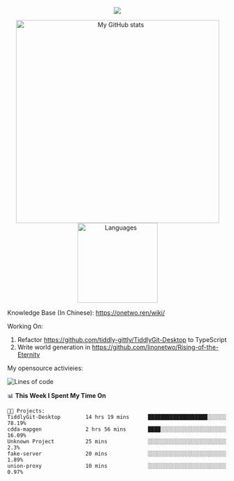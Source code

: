 <a href="https://github.com/linonetwo">
    <p align="center">
        <img src="https://github-profile-trophy.vercel.app/?username=linonetwo&column=7&theme=onedark"/>
    </p>
</a>
<a align="center" href="https://github.com/linonetwo">
  <p align="center">
    <img src="https://github-readme-stats.vercel.app/api?username=linonetwo&show_icons=true&count_private=true" alt="My GitHub stats" width="465"/>
    <img src="https://github-readme-stats.vercel.app/api/top-langs/?username=linonetwo&layout=compact&langs_count=10" alt="Languages" height="183">
  </p>
</a>

Knowledge Base (In Chinese): https://onetwo.ren/wiki/

Working On: 

1. Refactor https://github.com/tiddly-gittly/TiddlyGit-Desktop to TypeScript
1. Write world generation in https://github.com/linonetwo/Rising-of-the-Eternity

My opensource activieies:

<!--START_SECTION:waka-->
![Lines of code](https://img.shields.io/badge/From%20Hello%20World%20I%27ve%20Written-2.5%20million%20lines%20of%20code-blue)

📊 **This Week I Spent My Time On** 

```text
🐱‍💻 Projects: 
TiddlyGit-Desktop        14 hrs 19 mins      ███████████████████░░░░░░   78.19% 
cdda-mapgen              2 hrs 56 mins       ████░░░░░░░░░░░░░░░░░░░░░   16.09% 
Unknown Project          25 mins             ░░░░░░░░░░░░░░░░░░░░░░░░░   2.3% 
fake-server              20 mins             ░░░░░░░░░░░░░░░░░░░░░░░░░   1.89% 
union-proxy              10 mins             ░░░░░░░░░░░░░░░░░░░░░░░░░   0.97%

```


<!--END_SECTION:waka-->

